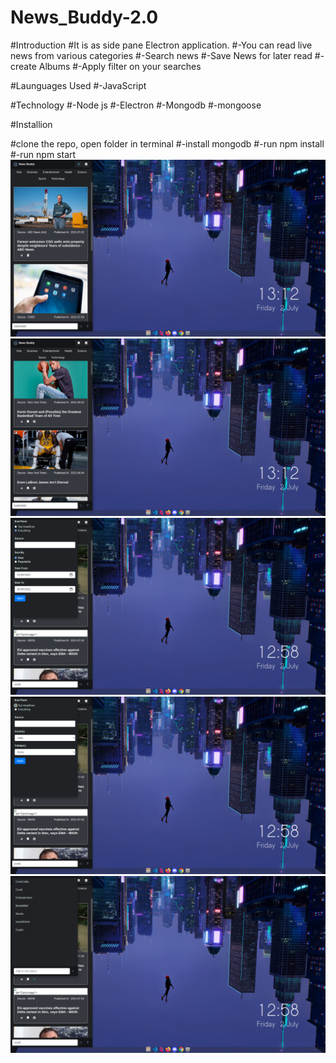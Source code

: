 # News_Buddy-2.0

#Introduction
  #It is as side pane Electron application. 
  #-You can read live news from various categories 
  #-Search news
  #-Save News for later read
  #-create Albums
  #-Apply filter on your searches
  

#Launguages Used
#-JavaScript

#Technology
#-Node js
#-Electron 
#-Mongodb
#-mongoose


#Installion

#clone the repo, open folder in terminal
  #-install mongodb 
  #-run npm install
  #-run npm start
![Image1](https://github.com/Tanmay-Tiwari88/News_Buddy-2.0/blob/main/images/Screenshot%20from%202021-07-02%2013-12-46.png)
![Image2](https://github.com/Tanmay-Tiwari88/News_Buddy-2.0/blob/main/images/Screenshot%20from%202021-07-02%2013-12-33.png)
![Image2](https://github.com/Tanmay-Tiwari88/News_Buddy-2.0/blob/main/images/Screenshot%20from%202021-07-02%2012-58-48.png)
![Image2](https://github.com/Tanmay-Tiwari88/News_Buddy-2.0/blob/main/images/Screenshot%20from%202021-07-02%2012-58-43.png)
![Image2](https://github.com/Tanmay-Tiwari88/News_Buddy-2.0/blob/main/images/Screenshot%20from%202021-07-02%2012-58-37.png)
